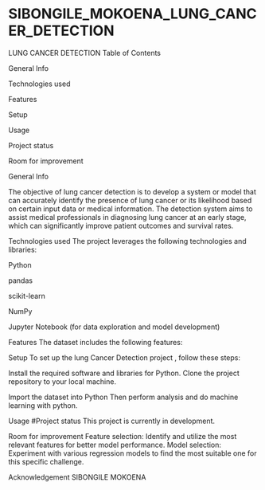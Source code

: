 # SIBONGILE_MOKOENA_LUNG_CANCER_DETECTION

LUNG CANCER DETECTION
Table of Contents

General Info

Technologies used

Features

Setup

Usage

Project status

Room for improvement

General Info

The objective of lung cancer detection is to develop a system or model that can accurately identify the presence of lung cancer or its likelihood based on certain input data or medical information. The detection system aims to assist medical professionals in diagnosing lung cancer at an early stage, which can significantly improve patient outcomes and survival rates.

Technologies used
The project leverages the following technologies and libraries:

Python

pandas

scikit-learn

NumPy

Jupyter Notebook (for data exploration and model development)

Features
The dataset includes the following features:

Setup
To set up the lung Cancer Detection project , follow these steps:

Install the required software and libraries for Python. Clone the project repository to your local machine.

Import the dataset into Python Then perform analysis and do machine learning with python.

Usage
#Project status This project is currently in development.

Room for improvement
Feature selection: Identify and utilize the most relevant features for better model performance. Model selection: Experiment with various regression models to find the most suitable one for this specific challenge.

Acknowledgement
SIBONGILE MOKOENA
